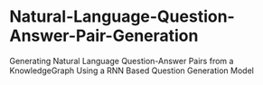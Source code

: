 # Natural-Language-Question-Answer-Pair-Generation
Generating Natural Language Question-Answer Pairs from a KnowledgeGraph Using a RNN Based Question Generation Model
